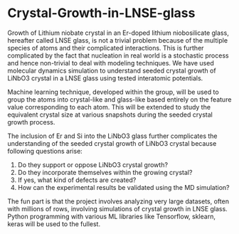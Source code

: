 # Crystal-Growth-in-LNSE-glass

Growth of Lithium niobate crystal in an Er-doped lithium niobosilicate glass, hereafter called LNSE glass, is not a trivial problem because of the multiple species of atoms and their complicated interactions. This is further complicated by the fact that nucleation in real world is a stochastic process and hence non-trivial to deal with modeling techniques. We have used molecular dynamics simulation to understand seeded crystal growth of LiNbO3 crystal in a LNSE glass using tested interatomic potentials. 

Machine learning technique, developed within the group, will be used to group the atoms into crystal-like and glass-like based entirely on the feature value corresponding to each atom. This will be extended to study the equivalent crystal size at various snapshots during the seeded crystal growth process. 

The inclusion of Er and Si into the LiNbO3 glass further complicates the understanding of the seeded crystal growth of LiNbO3 crystal because following questions arise:
1) Do they support or oppose LiNbO3 crystal growth?
2) Do they incorporate themselves within the growing crystal?
3) If yes, what kind of defects are created?
4) How can the experimental results be validated using the MD simulation? 


The fun part is that the project involves analyzing very large datasets, often with millions of rows, involving simulations of crystal growth in LNSE glass. Python programming with various ML libraries like Tensorflow, sklearn, keras will be used to the fullest. 
